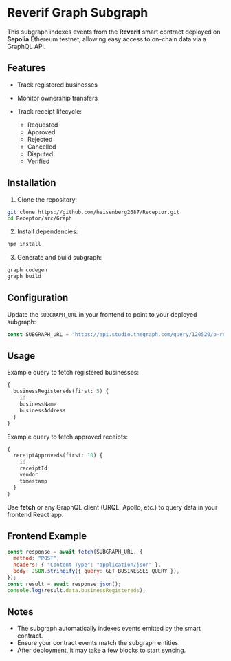 


# Reverif Graph Subgraph

This subgraph indexes events from the **Reverif** smart contract deployed on **Sepolia** Ethereum testnet, allowing easy access to on-chain data via a GraphQL API.

## Features

* Track registered businesses
* Monitor ownership transfers
* Track receipt lifecycle:

  * Requested
  * Approved
  * Rejected
  * Cancelled
  * Disputed
  * Verified

## Installation

1. Clone the repository:

```bash
git clone https://github.com/heisenberg2687/Receptor.git
cd Receptor/src/Graph
```

2. Install dependencies:

```bash
npm install
```

3. Generate and build subgraph:

```bash
graph codegen
graph build
```

## Configuration

Update the `SUBGRAPH_URL` in your frontend to point to your deployed subgraph:

```javascript
const SUBGRAPH_URL = "https://api.studio.thegraph.com/query/120520/p-reverif/version/latest";
```

## Usage

Example query to fetch registered businesses:

```graphql
{
  businessRegistereds(first: 5) {
    id
    businessName
    businessAddress
  }
}
```

Example query to fetch approved receipts:

```graphql
{
  receiptApproveds(first: 10) {
    id
    receiptId
    vendor
    timestamp
  }
}
```

Use **fetch** or any GraphQL client (URQL, Apollo, etc.) to query data in your frontend React app.

## Frontend Example

```javascript
const response = await fetch(SUBGRAPH_URL, {
  method: "POST",
  headers: { "Content-Type": "application/json" },
  body: JSON.stringify({ query: GET_BUSINESSES_QUERY }),
});
const result = await response.json();
console.log(result.data.businessRegistereds);
```

## Notes

* The subgraph automatically indexes events emitted by the smart contract.
* Ensure your contract events match the subgraph entities.
* After deployment, it may take a few blocks to start syncing.




